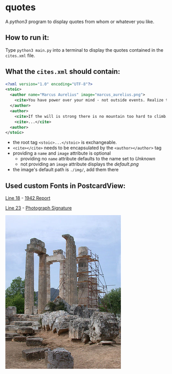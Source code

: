 # quotes

A *python3* program to display quotes from whom or whatever you like.

## How to run it:

Type `python3 main.py` into a terminal to display the quotes contained in the `cites.xml` file.

## What the `cites.xml` should contain:

```xml
<?xml version="1.0" encoding="UTF-8"?>
<stoic>
  <author name="Marcus Aurelius" image="marcus_aurelius.png">
    <cite>You have power over your mind - not outside events. Realize this, and you will find strength.</cite>
  </author>
  <author>
    <cite>If the will is strong there is no mountain too hard to climb.</cite>
    <cite>...</cite>
  <author>
</stoic>
```

* the root tag `<stoic>...</stoic>` is exchangeable.
* `<cite></cite>` needs to be encapsulated by the `<author></author>` tag
* providing a `name` and `image` attribute is optional
  * providing no `name` attribute defaults to the name set to *Unknown*
  * not providing an `image` attribute displays the *default.png*
* the image's default path is `./img/`, add them there

## Used custom Fonts in PostcardView:
[Line 18](https://github.com/ZackDev/quotes/blob/main/view.py#L18) - [1942 Report](https://www.dafont.com/1942-report.font)

[Line 23](https://github.com/ZackDev/quotes/blob/main/view.py#L23) - [Photograph Signature](https://www.dafont.com/photograph-signature.font)

![Ancient Ruins](./img/default.png)
